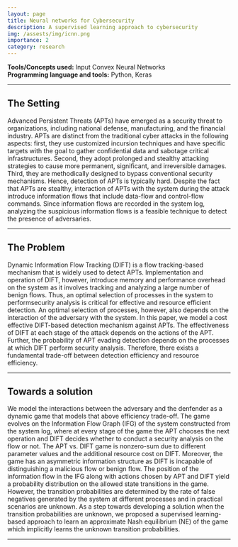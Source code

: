 ```yaml
---
layout: page
title: Neural networks for Cybersecurity
description: A supervised learning approach to cybersecurity
img: /assests/img/icnn.png
importance: 2
category: research
---
```


**Tools/Concepts used:** Input Convex Neural Networks \
**Programming language and tools:** Python, Keras

<hr>

## The Setting

Advanced Persistent Threats (APTs) have emerged as a security threat to organizations, including national defense, manufacturing, and the financial industry. APTs are distinct from the traditional cyber attacks in the following aspects: first, they use customized incursion techniques and have specific targets with the goal to gather confidential data and sabotage critical infrastructures. Second, they adopt prolonged and stealthy attacking strategies to cause more permanent, significant, and irreversible damages. Third, they are methodically designed to bypass conventional security mechanisms. Hence, detection of APTs is typically hard. Despite the fact that APTs are stealthy, interaction of APTs with the system during the attack introduce information flows that include data-flow and control-flow commands. Since information flows are recorded in the system log, analyzing the suspicious information flows is a feasible technique to
detect the presence of adversaries. 

<hr>

## The Problem

Dynamic Information Flow Tracking (DIFT) is a flow tracking-based mechanism that is widely used to detect APTs. Implementation and operation of DIFT, however, introduce memory and performance overhead on the system as it involves tracking and analyzing a large number of benign flows. Thus, an optimal selection of processes in the system to performsecurity analysis is critical for effective and resource efficient detection. An optimal selection of processes, however, also
depends on the interaction of the adversary with the system. In this paper, we model a cost effective DIFT-based detection mechanism against APTs. The effectiveness of DIFT at each stage of the attack depends on the actions of the APT. Further, the probability of APT evading detection depends on
the processes at which DIFT perform security analysis. Therefore, there exists a fundamental trade-off between detection efficiency and resource efficiency. 

<hr>

## Towards a solution

We model the interactions between the adversary and the denfender as a dynamic game that models that above efficiency trade-off. The game evolves on the
Information Flow Graph (IFG) of the system constructed from the system log, where at every stage of the game the APT chooses the next operation and DIFT decides whether to conduct a security analysis on the flow or not. The APT vs. DIFT game is nonzero-sum due to different parameter values and the additional resource cost on DIFT. Moreover, the game has an asymmetric information structure as DIFT is incapable of distinguishing a malicious flow or benign flow. The position of the information flow in the IFG along with actions chosen by APT and DIFT yield a probability distribution on the allowed state transitions in the game. However, the transition probabilities are determined by the rate of false negatives generated by the system at different processes and in practical scenarios are unknown. As a step towards developing a solution when the transition probabilities are unknown, we proposed a supervised learning-based approach to learn
an approximate Nash equilibrium (NE) of the game which implicitly learns the unknown transition probabilities.

<hr>



